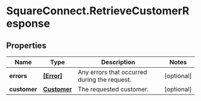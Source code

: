 # SquareConnect.RetrieveCustomerResponse

## Properties
Name | Type | Description | Notes
------------ | ------------- | ------------- | -------------
**errors** | [**[Error]**](Error.md) | Any errors that occurred during the request. | [optional] 
**customer** | [**Customer**](Customer.md) | The requested customer. | [optional] 



